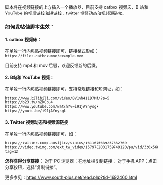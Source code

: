脚本将在视频链接的上方插入一个播放器，目前支持 catbox 视频床，B 站和 YouTube 的视频链接和短链接，twitter 视频动态和视频源链接。

### 如何发帖使脚本生效：

#### 1. catbox 视频床：
在单独一行内粘贴视频链接即可，链接格式形如：``https://files.catbox.moe/example.mov``

目前支持 mp4 和 mov 后缀，欢迎反馈新的后缀。

#### 2. B站和 YouTube 视频：

在单独一行内粘贴视频链接即可，支持常规链接和短网址，如：
```
https://www.bilibili.com/video/BV1vh411D7Mf/?p=5
https://b23.tv/nZkCbu4
https://www.youtube.com/watch?v=i91jAYnysgk
https://youtu.be/i91jAYnysgk
```

#### 3. Twitter 视频动态和视频源链接
在单独一行内粘贴视频链接即可，如：
```
https://twitter.com/Laosijicz/status/1611675639257632769
https://video.twimg.com/ext_tw_video/1579782031759749120/pu/vid/320x568/0_4s4VBhYi2yk4uM.mp4?tag=12
```

**怎样获得分享链接：**
对于 PC 浏览器：在地址栏复制链接；
对于手机 APP：点击分享按钮，选择“复制链接”。

更多参见：https://www.south-plus.net/read.php?tid-1692460.html